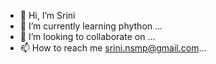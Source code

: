 - 👋 Hi, I’m Srini
- 🌱 I’m currently learning phython ...
- 💞️ I’m looking to collaborate on ...
- 📫 How to reach me srini.nsmp@gmail.com...

<!---
srini-78/srini-78 is a ✨ special ✨ repository because its `README.md` (this file) appears on your GitHub profile.
You can click the Preview link to take a look at your changes.
--->
